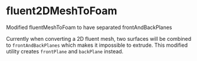 # fluent2DMeshToFoam
Modified fluentMeshToFoam to have separated frontAndBackPlanes

Currently when converting a 2D fluent mesh, two surfaces will be combined to `frontAndBackPlanes` which makes it impossible to extrude. This modified utility creates `frontPlane` and `backPlane` instead.
